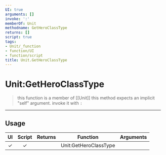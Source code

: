 ```yaml
---
UI: true
arguments: []
invoke: ':'
memberOf: Unit
methodname: GetHeroClassType
returns: []
script: true
tags:
- Unit/_function
- function/UI
- function/script
title: Unit.GetHeroClassType
---
```

# Unit:GetHeroClassType
> this function is a member of [[Unit]]
> this method expects an implicit "self" argument. invoke it with `:`
-----
## Usage
|  UI | Script | Returns | Function | Arguments |
|:---:|:------:|-------:|:--------:|:---------|
|✓|✓||Unit:GetHeroClassType||
